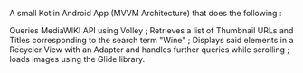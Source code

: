 A small Kotlin Android App (MVVM Architecture) that does the following :

 Queries MediaWIKI API using Volley ;
 Retrieves a list of Thumbnail URLs and Titles corresponding to the search term "Wine" ;
 Displays said elements in a Recycler View with an Adapter and handles further queries while scrolling ;
 loads images using the Glide library.
